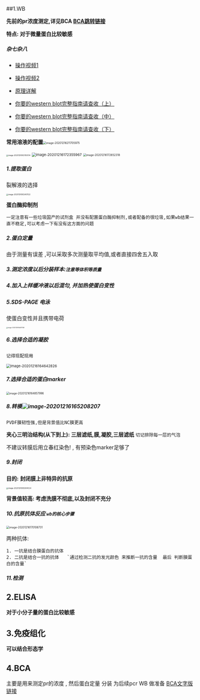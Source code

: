 ##1.WB

 **先前的pr浓度测定,详见BCA [BCA跳转链接](#4.BCA)**

**特点: 对于微量蛋白比较敏感**

##### 杂七杂八

-   [操作视频1](https://www.bilibili.com/video/BV19k4y1y7MJ?p=2)

-   [操作视频2](https://www.bilibili.com/video/BV12E41127S6/?spm_id_from=333.788.recommend_more_video.0)

-   [原理详解](https://www.bilibili.com/video/BV1GA411n7bp?from=search&seid=6473171998777598891)
-   [你要的western blot完整指南请查收（上）](https://www.bilibili.com/read/cv4949175)
-   [你要的western blot完整指南请查收（中）](https://www.bilibili.com/read/cv4949286)
-   [你要的western blot完整指南请查收（下）](https://www.bilibili.com/read/cv4949336)



**常用溶液的配置**<img src="C:%5CUsers%5CXXIAO%5CAppData%5CRoaming%5CTypora%5Ctypora-user-images%5Cimage-20201216211705975.png" alt="image-20201216211705975" style="zoom:50%;" />



<img src="C:%5CUsers%5CXXIAO%5CAppData%5CRoaming%5CTypora%5Ctypora-user-images%5Cimage-20201216163150514.png" alt="image-20201216163150514" style="zoom:33%;" />

<img src="C:%5CUsers%5CXXIAO%5CAppData%5CRoaming%5CTypora%5Ctypora-user-images%5Cimage-20201216172355967.png" alt="image-20201216172355967" style="zoom:67%;" />

<img src="C:%5CUsers%5CXXIAO%5CAppData%5CRoaming%5CTypora%5Ctypora-user-images%5Cimage-20201216172652318.png" alt="image-20201216172652318" style="zoom:50%;" />







##### 1.提取蛋白

裂解液的选择

<img src="C:%5CUsers%5CXXIAO%5CAppData%5CRoaming%5CTypora%5Ctypora-user-images%5Cimage-20201216163451122.png" alt="image-20201216163451122" style="zoom:33%;" />

**蛋白酶抑制剂**

`一定注意有一些垃圾国产的试剂盒 并没有配置蛋白酶抑制剂,或者配备的很垃圾,如果wb结果一直不稳定,可以考虑一下有没有这方面的问题	`

##### 2.蛋白定量

由于测量有误差 ,可以采取多次测量取平均值,或者直接四舍五入取

##### 3.测定浓度以后分装样本:`注意等体积等质量`



##### 4.加入上样缓冲液以后混匀, 并加热使蛋白变性



##### 5.SDS-PAGE 电泳

使蛋白变性并且携带电荷

<img src="C:%5CUsers%5CXXIAO%5CAppData%5CRoaming%5CTypora%5Ctypora-user-images%5Cimage-20201216164611158.png" alt="image-20201216164611158" style="zoom:25%;" />



##### 6.选择合适的凝胶

`记得现配现用`

<img src="C:%5CUsers%5CXXIAO%5CAppData%5CRoaming%5CTypora%5Ctypora-user-images%5Cimage-20201216164642826.png" alt="image-20201216164642826" style="zoom: 67%;" />

##### 7.选择合适的蛋白marker

<img src="C:%5CUsers%5CXXIAO%5CAppData%5CRoaming%5CTypora%5Ctypora-user-images%5Cimage-20201216164857996.png" alt="image-20201216164857996" style="zoom: 50%;" />





##### 8.转模![image-20201216165208207](C:%5CUsers%5CXXIAO%5CAppData%5CRoaming%5CTypora%5Ctypora-user-images%5Cimage-20201216165208207.png)

`PVDF膜韧性强,但是背景值比NC膜更高`

**夹心三明治结构(从下到上): 三层滤纸,膜,凝胶,三层滤纸**   `切记排除每一层的气泡`

不建议转膜后用立春红染色! , 有预染色marker足够了





##### 9.封闭

**目的:** **封闭膜上非特异的抗原**

<img src="C:%5CUsers%5CXXIAO%5CAppData%5CRoaming%5CTypora%5Ctypora-user-images%5Cimage-20201216165904534.png" alt="image-20201216165904534" style="zoom:33%;" />

 

**背景值较高: 考虑洗膜不彻底,以及封闭不充分**





##### 10.抗原抗体反应 `wb的核心步骤`

<img src="C:%5CUsers%5CXXIAO%5CAppData%5CRoaming%5CTypora%5Ctypora-user-images%5Cimage-20201216170106731.png" alt="image-20201216170106731" style="zoom: 50%;" />



两种抗体: 

	1. 一抗是结合膜蛋白的抗体
	2. 二抗是结合一抗的抗体   `通过检测二抗的发光颜色 来推断一抗的含量  最后 判断膜蛋白的含量`





##### 11.检测







## 2.ELISA

**对于小分子量的蛋白比较敏感**





## 3.免疫组化

**可以结合形态学**



## 4.BCA

主要是用来测定pr的浓度 , 然后蛋白定量 分装 为后续pcr WB  做准备 [BCA文字版链接](https://www.bilibili.com/read/cv4949104)



